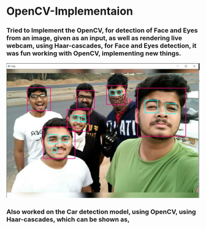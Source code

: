 # OpenCV-Implementaion

### Tried to Implement the OpenCV, for detection of Face and Eyes from an image, given as an input, as well as rendering live webcam, using Haar-cascades, for Face and Eyes detection, it was fun working with OpenCV, implementing new things.

![](output-onlinepngtools.png)

### Also worked on the Car detection model, using OpenCV, using Haar-cascades, which can be shown as,


